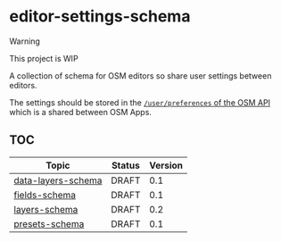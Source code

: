 # editor-settings-schema

> [!WARNING]
> This project is WIP

A collection of schema for OSM editors so share user settings between editors.

The settings should be stored in the [`/user/preferences` of the OSM API](https://wiki.openstreetmap.org/wiki/API_v0.6#Preferences_of_the_logged-in_user:_GET|PUT|DELETE_/api/0.6/user/preferences) which is a shared between OSM Apps.

## TOC

| Topic                                                | Status | Version |
| ---------------------------------------------------- | ------ | ------- |
| [data-layers-schema](./data-layers-schema/README.md) | DRAFT  | 0.1     |
| [fields-schema](./fields-schema/README.md)           | DRAFT  | 0.1     |
| [layers-schema](./layers-schema/README.md)           | DRAFT  | 0.2     |
| [presets-schema](./presets-schema/README.md)         | DRAFT  | 0.1     |
